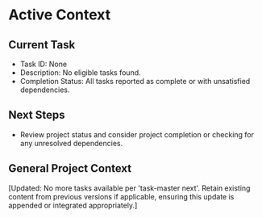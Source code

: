 # Active Context

## Current Task
- Task ID: None
- Description: No eligible tasks found.
- Completion Status: All tasks reported as complete or with unsatisfied dependencies.

## Next Steps
- Review project status and consider project completion or checking for any unresolved dependencies.

## General Project Context
[Updated: No more tasks available per 'task-master next'. Retain existing content from previous versions if applicable, ensuring this update is appended or integrated appropriately.]
